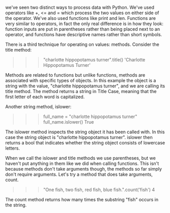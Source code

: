 we've seen two distinct ways to process data with Python. We've used operators like +, <= and = which process the two values on either side of the operator. We've also used functions like print and len.
Functions are very similar to operators, in fact the only real difference is in how they look: function inputs are put in parentheses rather than being placed next to an operator, and functions have descriptive names rather than short symbols.

There is a third technique for operating on values: methods. Consider the title method:

>>> "charlotte hippopotamus turner".title()
'Charlotte Hippopotamus Turner'

Methods are related to functions but unlike functions, methods are associated with specific types of objects. In this example the object is a string with the value, "charlotte hippopotamus turner", and we are calling its title method. The method returns a string in Title Case, meaning that the first letter of each word is capitalized.

Another string method, islower:

>>> full_name = "charlotte hippopotamus turner"
>>> full_name.islower()
True

The islower method inspects the string object it has been called with. In this case the string object is "charlotte hippopotamus turner". islower then returns a bool that indicates whether the string object consists of lowercase letters.

When we call the islower and title methods we use parentheses, but we haven't put anything in them like we did when calling functions. This isn't because methods don't take arguments though, the methods so far simply don't require arguments. Let's try a method that does take arguments, count.

>>> "One fish, two fish, red fish, blue fish.".count('fish')
4

The count method returns how many times the substring "fish" occurs in the string.

